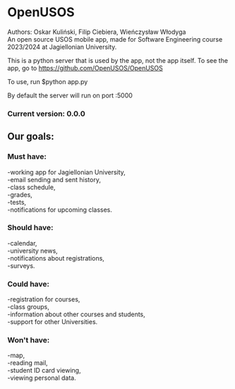 # OpenUSOS
Authors: Oskar Kuliński, Filip Ciebiera, Wieńczysław Włodyga   
An open source USOS mobile app, made for Software Engineering course 2023/2024 at Jagiellonian University.

This is a python server that is used by the app, not the app itself. To see the app, go to https://github.com/OpenUSOS/OpenUSOS

To use, run $python app.py

By default the server will run on port :5000
### Current version: 0.0.0

## Our goals:
### Must have:
-working app for Jagiellonian University,  
-email sending and sent history,    
-class schedule,  
-grades,   
-tests,   
-notifications for upcoming classes.  
### Should have:   
-calendar,   
-university news,   
-notifications about registrations,   
-surveys.  
### Could have:  
-registration for courses,  
-class groups,   
-information about other courses and students,   
-support for other Universities.
### Won't have:
-map,  
-reading mail,  
-student ID card viewing,  
-viewing personal data.   
